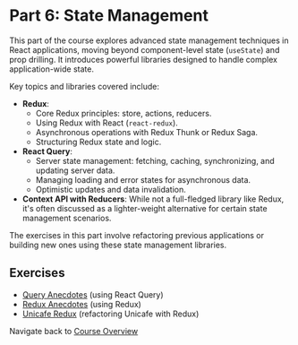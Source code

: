 # Part 6: State Management

This part of the course explores advanced state management techniques in React applications, moving beyond component-level state (`useState`) and prop drilling. It introduces powerful libraries designed to handle complex application-wide state.

Key topics and libraries covered include:

- **Redux**:
    - Core Redux principles: store, actions, reducers.
    - Using Redux with React (`react-redux`).
    - Asynchronous operations with Redux Thunk or Redux Saga.
    - Structuring Redux state and logic.
- **React Query**:
    - Server state management: fetching, caching, synchronizing, and updating server data.
    - Managing loading and error states for asynchronous data.
    - Optimistic updates and data invalidation.
- **Context API with Reducers**: While not a full-fledged library like Redux, it's often discussed as a lighter-weight alternative for certain state management scenarios.

The exercises in this part involve refactoring previous applications or building new ones using these state management libraries.

## Exercises

- [Query Anecdotes](./query-anecdotes/README.md) (using React Query)
- [Redux Anecdotes](./redux-anecdotes/README.md) (using Redux)
- [Unicafe Redux](./unicafe-redux/README.md) (refactoring Unicafe with Redux)

Navigate back to [Course Overview](../../README.md)
